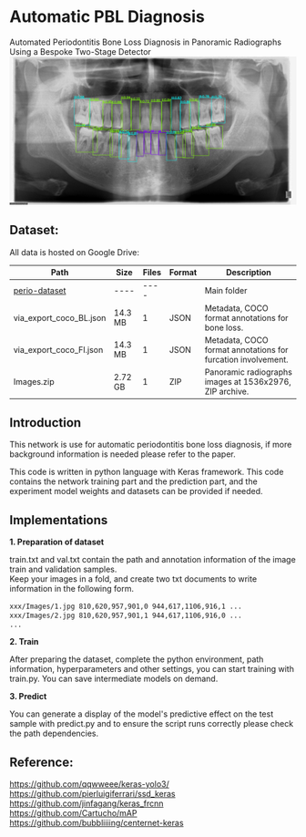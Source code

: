 # Automatic PBL Diagnosis
Automated Periodontitis Bone Loss Diagnosis in Panoramic Radiographs Using a Bespoke Two-Stage Detector
![demo](https://github.com/PuckBlink/PDCNN/blob/master/IMAGE_A.jpg)


## Dataset:
All data is hosted on Google Drive:


| Path | Size | Files | Format | Description |
| ---- | ---  | ----  | ----   | ----------  |
| [perio-dataset](https://drive.google.com/drive/folders/18qUxeRPHPcCQT9o8AgV5400f05Fu3ISW?usp=sharing) | ---- | ---- | | Main folder |
| via_export_coco_BL.json | 14.3 MB | 1 | JSON | Metadata, COCO format annotations for bone loss. |
| via_export_coco_FI.json | 14.3 MB | 1 | JSON | Metadata, COCO format annotations for furcation involvement. |
| Images.zip | 2.72 GB | 1 | ZIP | Panoramic radiographs images at 1536x2976, ZIP archive.


## Introduction

This network is use for automatic periodontitis bone loss diagnosis,
if more background information is needed please refer to the paper.  
    
This code is written in python language with Keras framework. This code contains the network training part and the prediction part, 
and the experiment model weights and datasets can be provided if needed.


## Implementations
**1. Preparation of dataset**  

train.txt and val.txt contain the path and annotation information of 
the image train and validation samples.      
Keep your images in a fold, and create two txt documents
to write information in the following form.

```
xxx/Images/1.jpg 810,620,957,901,0 944,617,1106,916,1 ...
xxx/Images/2.jpg 810,620,957,901,1 944,617,1106,916,0 ...
...
```

**2. Train**  

After preparing the dataset, complete the python environment, 
path information, hyperparameters and other settings, 
you can start training with train.py. 
You can save intermediate models on demand.

**3. Predict** 

You can generate a display of the model's predictive 
effect on the test sample with predict.py and 
to ensure the script runs correctly please check the path dependencies.




## Reference:

https://github.com/qqwweee/keras-yolo3/  
https://github.com/pierluigiferrari/ssd_keras  
https://github.com/jinfagang/keras_frcnn  
https://github.com/Cartucho/mAP  
https://github.com/bubbliiiing/centernet-keras
